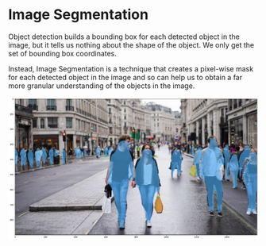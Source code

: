 # Image Segmentation

Object detection builds a bounding box for each detected object in the image, but it tells us nothing about the shape of the object. We only get the set of bounding box coordinates.

Instead, Image Segmentation is a technique that creates a pixel-wise mask for each detected object in the image and so can help us to obtain a far more granular understanding of the objects in the image.

![alt text](https://github.com/buropas/Image_Segmentation/blob/main/out_segm.png?raw=true)
